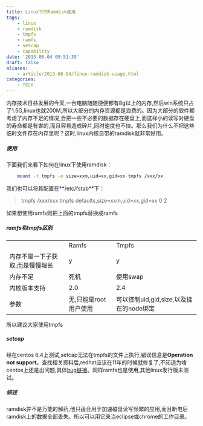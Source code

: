 ```yaml
---
title: Linux下的Ramdisk使用
tags:
    - linux
    - ramdisk
    - tmpfs
    - ramfs
    - setcap
    - capability
date: '2013-06-04 09:51:35'
draft: false
aliases:
    - article/2013-06-04/linux-ramdisk-usage.html
categories:
    - TECH
---
```

[redhatbug]: https://bugzilla.redhat.com/show_bug.cgi?id=648653 "Setcap 无法使用在tmpfs文件上bug"

内存技术日益发展的今天,一台电脑随随便便都有8g以上的内存,然后win系统只占了1.5G,linux也就200M,所以大部分的内存资源都是浪费的。因为大部分的软件都考虑了内存不足的情况,会把一些不必要的数据存在硬盘上,而这样小的读写对硬盘的寿命都是有害的,而且容易造成碎片,同时速度也不快。那么我们为什么不把这些临时文件存在内存里呢？这时,linux内核自带的ramdisk就非常好用。  
  
##### 使用
下面我们来看下如何在linux下使用ramdisk：  
```Bash
    mount -t tmpfs -o size=xxm,uid=xx,gid=xx tmpfs /xxx/xx
```
  
我们也可以将其配置在**/etc/fstab**下：  

> tmpfs /xxx/xxx tmpfs defaults,size=xxm,uid=xx,gid=xx 0 2
  
如果想使用ramfs则把上面的tmpfs替换成ramfs
  
##### ramfs和tmpfs区别
<table>
  <tr>
    <td></td>
    <td>Ramfs</td>
    <td>Tmpfs</td>
  </tr>

  <tr>
    <td>内存不是一下子获取,而是慢慢增长</td>
    <td>y</td>
    <td>y</td>
  </tr>

  <tr>
    <td>内存不足</td>
    <td>死机</td>
    <td>使用swap</td>
  </tr>

  <tr>
    <td>内核版本支持</td>
    <td>2.0</td>
    <td>2.4</td>
  </tr>

  <tr>
    <td>参数</td>
    <td>无,只能是root用户使用</td>
    <td>可以控制uid,gid,size,以及挂在的node绑定</td>
  </tr>
</table>
所以建议大家使用tmpfs
  
##### setcap
经在centos 6.4上测试,setcap无法在tmpfs的文件上执行,错误信息是**Operation not support**。查找相关资料后,redhat应该在11年的时候就修复了,不知道为啥centos上还是出问题,具体[bug链接][redhatbug]。同样ramfs也是使用,其他linux发行版未测试。  
  
##### 综述
ramdisk并不是万能的解药,他只适合用于加速磁盘读写频繁的应用,而且断电后ramdisk上的数据全部丢失。所以可以用它来当eclipse或chrome的工作目录。
